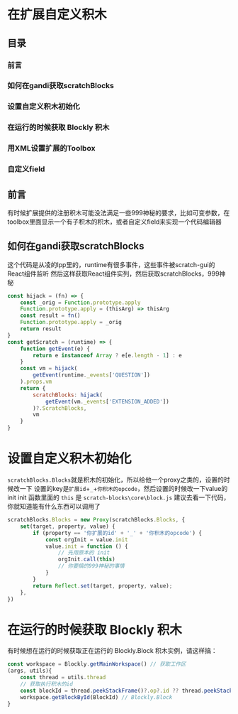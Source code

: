 # 在扩展自定义积木

## 目录
### 前言
### 如何在gandi获取scratchBlocks
### 设置自定义积木初始化
### 在运行的时候获取 Blockly 积木
### 用XML设置扩展的Toolbox
### 自定义field


## 前言

有时候扩展提供的注册积木可能没法满足一些999神秘的要求，比如可变参数，在toolbox里面显示一个有子积木的积木，或者自定义field来实现一个代码编辑器

## 如何在gandi获取scratchBlocks

这个代码是从凌的lpp里的，runtime有很多事件，这些事件被scratch-gui的React组件监听
然后这样获取React组件实列，然后获取scratchBlocks，999神秘

```js
const hijack = (fn) => {
    const _orig = Function.prototype.apply
    Function.prototype.apply = (thisArg) => thisArg
    const result = fn()
    Function.prototype.apply = _orig
    return result
}
const getScratch = (runtime) => {
    function getEvent(e) {
        return e instanceof Array ? e[e.length - 1] : e
    }
    const vm = hijack(
        getEvent(runtime._events['QUESTION'])
    ).props.vm
    return {
        scratchBlocks: hijack(
            getEvent(vm._events['EXTENSION_ADDED'])
        )?.ScratchBlocks,
        vm
    }
}
```

# 设置自定义积木初始化

`scratchBlocks.Blocks`就是积木的初始化，所以给他一个proxy之类的，设置的时候改一下
设置的key是`扩展id`+`_`+`你积木的opcode`，然后设置的时候改一下value的init
init 函数里面的 `this` 是 `scratch-blocks\core\block.js` 建议去看一下代码，你就知道能有什么东西可以调用了

```js
scratchBlocks.Blocks = new Proxy(scratchBlocks.Blocks, {
    set(target, property, value) {
        if (property == '你扩展的id' + '_' + '你积木的opcode') {
            const orgInit = value.init
            value.init = function () {
                // 先用原本的 init
                orgInit.call(this)
                // 你要搞的999神秘的事情
            }
        }
        return Reflect.set(target, property, value);
    },
})
```

# 在运行的时候获取 Blockly 积木

有时候想在运行的时候获取正在运行的 Blockly.Block 积木实例，请这样搞：

```js
const workspace = Blockly.getMainWorkspace() // 获取工作区
(args, utils){
    const thread = utils.thread
    // 获取执行积木的id
    const blockId = thread.peekStackFrame()?.op?.id ?? thread.peekStack()
    workspace.getBlockById(BlockId) // Blockly.Block
}
```


